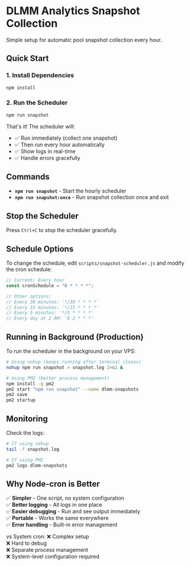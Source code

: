 # DLMM Analytics Snapshot Collection

Simple setup for automatic pool snapshot collection every hour.

## Quick Start

### 1. Install Dependencies

```bash
npm install
```

### 2. Run the Scheduler

```bash
npm run snapshot
```

That's it! The scheduler will:

- ✅ Run immediately (collect one snapshot)
- ✅ Then run every hour automatically
- ✅ Show logs in real-time
- ✅ Handle errors gracefully

## Commands

- **`npm run snapshot`** - Start the hourly scheduler
- **`npm run snapshot:once`** - Run snapshot collection once and exit

## Stop the Scheduler

Press `Ctrl+C` to stop the scheduler gracefully.

## Schedule Options

To change the schedule, edit `scripts/snapshot-scheduler.js` and modify the cron schedule:

```javascript
// Current: Every hour
const cronSchedule = "0 * * * *";

// Other options:
// Every 30 minutes: '*/30 * * * *'
// Every 15 minutes: '*/15 * * * *'
// Every 5 minutes: '*/5 * * * *'
// Every day at 2 AM: '0 2 * * *'
```

## Running in Background (Production)

To run the scheduler in the background on your VPS:

```bash
# Using nohup (keeps running after terminal closes)
nohup npm run snapshot > snapshot.log 2>&1 &

# Using PM2 (better process management)
npm install -g pm2
pm2 start "npm run snapshot" --name dlmm-snapshots
pm2 save
pm2 startup
```

## Monitoring

Check the logs:

```bash
# If using nohup
tail -f snapshot.log

# If using PM2
pm2 logs dlmm-snapshots
```

## Why Node-cron is Better

✅ **Simpler** - One script, no system configuration  
✅ **Better logging** - All logs in one place  
✅ **Easier debugging** - Run and see output immediately  
✅ **Portable** - Works the same everywhere  
✅ **Error handling** - Built-in error management

vs System cron:
❌ Complex setup  
❌ Hard to debug  
❌ Separate process management  
❌ System-level configuration required
